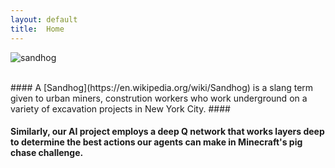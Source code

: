 ```yaml
---
layout: default
title:  Home
---
```

![sandhog](http://99percentinvisible.org/app/uploads/2015/03/sandhogs-1.jpg)

<br>
#### A [Sandhog](https://en.wikipedia.org/wiki/Sandhog) is a slang term given to urban miners, constrution workers who work underground on a variety of excavation projects in New York City. ####

#### Similarly, our AI project employs a deep Q network that works layers deep to determine the best actions our agents can make in Minecraft's pig chase challenge. ####

